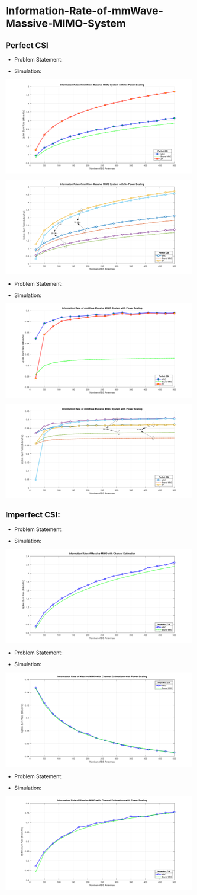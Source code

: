 # Information-Rate-of-mmWave-Massive-MIMO-System
## Perfect CSI 

- Problem Statement:

- Simulation:


![Info_Rate_Perfect_CSI_No_Power_scaling](Info_Rate_Perfect_CSI_No_Power_scaling.png)


![Info_Rate_Perfect_CSI_No_Power_scaling_ues](Info_Rate_Perfect_CSI_No_Power_scaling_ues.png)


- Problem Statement:

- Simulation:


![Info_Rate_Perfect_CSI_Power_scaling](Info_Rate_Perfect_CSI_Power_scaling.png)


![Info_Rate_Perfect_CSI_Power_scaling_ues](Info_Rate_Perfect_CSI_Power_scaling_ues.png)


## Imperfect CSI:

- Problem Statement:

- Simulation: 


![Info_Rate_Imerfect_CSI_No_Power_scaling](Info_Rate_Imperfect_CSI_No_Power_scaling.png)


- Problem Statement:

- Simulation: 


![Info_Rate_Imerfect_CSI_Power_scaling_1](Info_Rate_Imperfect_CSI_Power_scaling_1.png)


- Problem Statement:

- Simulation: 


![Info_Rate_Imerfect_CSI_Power_scaling_2](Info_Rate_Imperfect_CSI_Power_scaling_2.png)